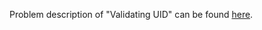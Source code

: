 Problem description of "Validating UID" can be found [here](https://www.hackerrank.com/challenges/validating-uid/problem?isFullScreen=true).